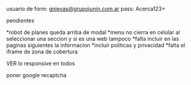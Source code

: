 usuario de form: gnievas@grupojunin.com.ar
pass: Acerca123+


pendientes

*robot de planes queda arriba de modal
*menu no cierra en celular al seleccionar una seccion y si es una web tampoco
*falta incluir en las paginas siguientes la informacion
*incluir politicas y privacidad
*falta el iframe de zona de cobertura


VER lo responsive en todos

poner google recaptcha


